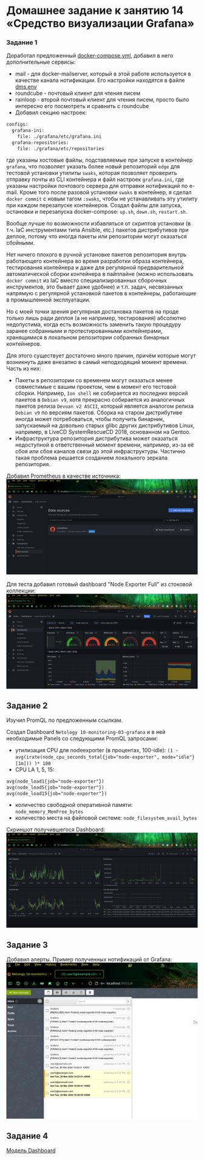 # Домашнее задание к занятию 14 «Средство визуализации Grafana»

### Задание 1

Доработал предложенный [docker-compose.yml](src/docker-compose.yml), добавил в него дополнительные сервисы:
* mail - для docker-mailserver, который в этой работе используется в качестве канала нотификации. Его настройки находятся в файле [dms.env](src/dms.env)
* roundcube - почтовый клиент для чтения писем
* rainloop - второй почтовый клиент для чтения писем, просто было интересно его посмотреть и сравнить с roundcube
* Добавил секцию настроек:
```
configs:
  grafana-ini:
    file: ./grafana/etc/grafana.ini
  grafana-repositories:
    file: ./grafana/etc/repositories
```
где указаны хостовые файлы, подставляемые при запуске в контейнер `grafana`, что позволяет указать более новый репозиторий `edge` для тестовой установки утилиты `swaks`, которая позволяет проверить отправку почты из CLI контейнера и файл настроек `grafana.ini`, где указаны настройки почтового сервера для отправки нотификаций по e-mail. Кроме того после разовой установки `swaks` в контейнер, я сделал `docker commit` с новым тагом `:swaks`, чтобы не устанавливать эту утилиту при каждом перезапуске контейнеров. Создал файлы для запуска, остановки и перезапуска docker-compose: `up.sh`, `down.sh`, `restart.sh`.

Вообще лучше по возможности избавляться от скриптов установки (в т.ч. IaC инструментами типа Ansible, etc.) пакетов дистрибутивов при деплое, потому что иногда пакеты или репозитории могут оказаться сбойными. 

Нет ничего плохого в ручной установке пакетов репозитория внутрь работающего контейнера во время разработки образа контейнера, тестирования контейнера и даже для регулярной предварительной автоматической сборки контейнера в пайплайне (можно использовать `docker commit` из IaC вместо специализированных сборочных инструментов, это бывает даже удобнее) и т.п. задач, несвязанных напрямую с регулярной установкой пакетов в контейнеры, работающие в промышленной эксплуатации.

Но с моей точки зрения регулярная достановка пакетов на проде только лишь ради деплоя (а не например, тестирования) абсолютно недопустима, когда есть возможность заменить такую процедуру заранее собранными и протестированными контейнерами, хранящимися в локальном репозитории собранных бинарных контейнеров.

Для этого существует достаточно много причин, причём которые могут возникнуть даже внезапно в самый неподходящий момент времени. Часть из них:  
* Пакеты в репозитории со временем  могут оказаться менее совместимые с вашим проектом, чем в момент его тестовой сборки. Например, `Ion shell` не собирается из последних версий пакетов в `Debian v9`, хотя прекрасно собирается из аналогичных пакетов релиза `Devuan v2 ASCII`, который является аналогом релиза `Debian v9` по версиям пакетов.
Сборка на старом дистрибутиве иногда может потребоваться, чтобы получить бинарник, запускаемый на довольно старых glibc других дистрибутивов Linux, например, в LiveCD SystemRescueCD 2018, основанном на  Gentoo.
* Инфраструктура репозитория дистрибутива может оказаться недоступной в ответственный момент времени, например, из-за её сбоя или сбоя каналов связи до этой инфраструктуры. Частично такая проблема решается созданием локального зеркала репозитория.

Добавил Prometheus в качестве источника:
![](images/datasource.png)

Для теста добавил готовый dashboard "Node Exporter Full" из стоковой коллекции:
![](images/nef.png)

## Задание 2

Изучил PromQL по предложенным ссылкам.

Создал Dashboard `Netology 10-monitoring-03-grafana` и в ней необходимые Panels со следующими PromQL запросами:
- утилизация CPU для nodeexporter (в процентах, 100-idle): `(1 - avg(irate(node_cpu_seconds_total{job="node-exporter", mode="idle"}[1m])) )* 100`
- CPU LA 1, 5, 15:
```
avg(node_load1{job="node-exporter"})
avg(node_load5{job="node-exporter"})
avg(node_load15{job="node-exporter"})
```
- количество свободной оперативной памяти: `node_memory_MemFree_bytes`
- количество места на файловой системе: `node_filesystem_avail_bytes`

Скриншот получившегося Dashboard:
![](images/dashboard.png)

## Задание 3
Добавил алерты. Пример полученных нотификаций от Grafana:
![](images/notifications.png)


## Задание 4
[Модель Dashboard](dashboard_model.json)